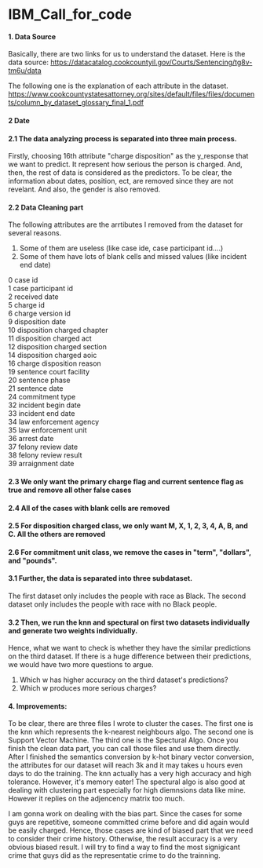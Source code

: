 # IBM_Call_for_code
#### 1. Data Source
Basically, there are two links for us to understand the dataset.
Here is the data source:
https://datacatalog.cookcountyil.gov/Courts/Sentencing/tg8v-tm6u/data

The following one is the explanation of each attribute in the dataset.
https://www.cookcountystatesattorney.org/sites/default/files/files/documents/column_by_dataset_glossary_final_1.pdf

#### 2 Date
#### 2.1 The data analyzing process is separated into three main process.
Firstly, choosing 16th attribute "charge disposition" as the y_response that we want to predict. It represent how serious the person is charged. 
And, then, the rest of data is considered as the predictors. To be clear, the information about dates, position, ect, are removed since they are not revelant. And also, the gender is also removed.

#### 2.2 Data Cleaning part
The following attributes are the arrtibutes I removed from the dataset for several reasons.
1) Some of them are useless (like case ide, case participant id....)
2) Some of them have lots of blank cells and missed values (like incident end date)

0 case id  
1 case participant id  
2 received date  
5 charge id  
6 charge version id  
9 disposition date  
10 disposition charged chapter  
11 disposition charged act  
12 disposition charged section  
14 disposition charged aoic  
16 charge disposition reason  
19 sentence court facility  
20 sentence phase  
21 sentence date  
24 commitment type  
32 incident begin date  
33 incident end date  
34 law enforcement agency  
35 law enforcement unit  
36 arrest date  
37 felony review date  
38 felony review result  
39 arraignment date  

#### 2.3 We only want the primary charge flag and current sentence flag as true and remove all other false cases

#### 2.4 All of the cases with blank cells are removed

#### 2.5 For disposition charged class, we only want M, X, 1, 2, 3, 4, A, B, and C. All the others are removed

#### 2.6 For commitment unit class, we remove the cases in "term", "dollars", and "pounds".


#### 3.1 Further, the data is separated into three subdataset. 
The first dataset only includes the people with race as Black. The second dataset only includes the people with race with no Black people. 
  
#### 3.2 Then, we run the knn and spectural on first two datasets individually and generate two weights individually. 
Hence, what we want to check is whether they have the similar predictions on the third dataset.
If there is a huge difference between their predictions, we would have two more questions to argue. 
1) Which w has higher accuracy on the third dataset's predictions? 
2) Which w produces more serious charges?


#### 4. Improvements:
To be clear, there are three files I wrote to cluster the cases. The first one is the knn which represents the k-nearest neighbours algo. The second one is Support Vector Machine. The third one is the Spectural Algo. Once you finish the clean data part, you can call those files and use them directly. 
After I finished the semantics conversion by k-hot binary vector conversion, the attributes for our dataset will reach 3k and it may takes u hours even days to do the training. The knn actually has a very high accuracy and high tolerance. However, it's memory eater! The spectural algo is also good at dealing with clustering part especially for high diemnsions data like mine. However it replies on the adjencency matrix too much. 

I am gonna work on dealing with the bias part. Since the cases for some guys are repetitive, someone committed crime before and did again would be easily charged. Hence, those cases are kind of biased part that we need to consider their crime history. Otherwise, the result accuracy is a very obvious biased result. I will try to find a way to find the most signigicant crime that guys did as the representatie crime to do the trainning.

